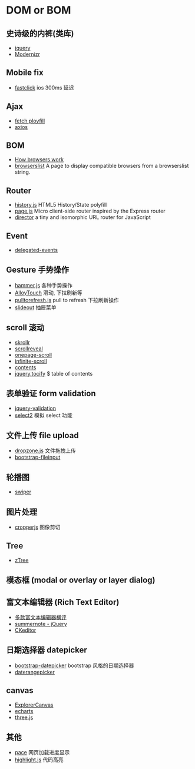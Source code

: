 # DOM or BOM 

## 史诗级的内裤(类库)

- [jquery](https://github.com/jquery/jquery)
- [Modernizr](https://github.com/Modernizr/Modernizr)

## Mobile fix

- [fastclick](https://github.com/ftlabs/fastclick) ios 300ms 延迟

## Ajax

- [fetch ployfill](https://github.com/github/fetch) 
- [axios](https://github.com/axios/axios)

## BOM

- [How browsers work](http://taligarsiel.com/Projects/howbrowserswork1.htm)
- [browserslist](https://browserl.ist/) A page to display compatible browsers from a browserslist string.

## Router

- [history.js](https://github.com/browserstate/history.js) HTML5 History/State polyfill
- [page.js](https://github.com/visionmedia/page.js) Micro client-side router inspired by the Express router
- [director](https://github.com/flatiron/director) a tiny and isomorphic URL router for JavaScript

## Event

- [delegated-events](https://github.com/dgraham/delegated-events)

## Gesture 手势操作

- [hammer.js](https://github.com/hammerjs/hammer.js) 各种手势操作
- [AlloyTouch](https://github.com/AlloyTeam/AlloyTouch) 滑动, 下拉刷新等
- [pulltorefresh.js](https://github.com/BoxFactura/pulltorefresh.js) pull to refresh 下拉刷新操作
- [slideout](https://github.com/Mango/slideout) 抽屉菜单

## scroll 滚动

- [skrollr](https://github.com/Prinzhorn/skrollr)
- [scrollreveal](https://github.com/scrollreveal/scrollreveal)
- [onepage-scroll](https://github.com/peachananr/onepage-scroll)
- [infinite-scroll](https://github.com/metafizzy/infinite-scroll)
- [contents](https://github.com/gajus/contents)
- [jquery.tocify](https://github.com/gfranko/jquery.tocify.js) $ table of contents

## 表单验证 form validation

- [jquery-validation](https://github.com/jquery-validation/jquery-validation)
- [select2](https://github.com/select2/select2) 模拟 select 功能

## 文件上传 file upload

- [dropzone.js](https://github.com/enyo/dropzone) 文件拖拽上传
- [bootstrap-fileinput](https://github.com/kartik-v/bootstrap-fileinput)

## 轮播图 

- [swiper](https://github.com/nolimits4web/swiper)

## 图片处理

- [cropperjs](https://github.com/fengyuanchen/cropperjs) 图像剪切

## Tree

- [zTree](https://github.com/zTree/zTree_v3)

## 模态框 (modal or overlay or layer dialog)

## 富文本编辑器 (Rich Text Editor)

- [多款富文本编辑器横评](http://socialcompare.com/en/comparison/javascript-online-rich-text-editors)
- [summernote - jQuery](https://github.com/summernote/summernote/)
- [CKeditor](https://github.com/ckeditor/ckeditor-dev)

## 日期选择器 datepicker

- [bootstrap-datepicker](https://github.com/uxsolutions/bootstrap-datepicker) bootstrap 风格的日期选择器
- [daterangepicker](https://github.com/dangrossman/daterangepicker)

## canvas

- [ExplorerCanvas](https://github.com/arv/ExplorerCanvas)
- [echarts](https://github.com/apache/incubator-echarts)
- [three.js](https://github.com/mrdoob/three.js/)

## 其他

- [pace](https://github.com/HubSpot/pace) 网页加载进度显示
- [highlight.js](https://github.com/highlightjs/highlight.js) 代码高亮




